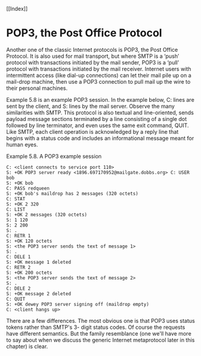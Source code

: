 [[Index]] 

#  POP3, the Post Office Protocol

Another one of the classic Internet protocols is POP3, the Post Office Protocol. It is also used for mail transport, but where SMTP is a ‘push’ protocol with transactions initiated by the mail sender, POP3 is a ‘pull’ protocol with transactions initiated by the mail receiver. Internet users with intermittent access (like dial-up connections) can let their mail pile up on a mail-drop machine, then use a POP3 connection to pull mail up the wire to their personal machines.

Example 5.8 is an example POP3 session. In the example below, C: lines are sent by the client, and S: lines by the mail server. Observe the many similarities with SMTP. This protocol is also textual and line-oriented, sends payload message sections terminated by a line consisting of a single dot followed by line terminator, and even uses the same exit command, QUIT. Like SMTP, each client operation is acknowledged by a reply line that begins with a status code and includes an informational message meant for human eyes.

Example 5.8. A POP3 example session

```
C: <client connects to service port 110>
S: +OK POP3 server ready <1896.697170952@mailgate.dobbs.org> C: USER bob
S: +OK bob
C: PASS redqueen
S: +OK bob's maildrop has 2 messages (320 octets)
C: STAT
S: +OK 2 320
C: LIST
S: +OK 2 messages (320 octets)
S: 1 120
S: 2 200
S: .
C: RETR 1
S: +OK 120 octets
S: <the POP3 server sends the text of message 1>
S: .
C: DELE 1
S: +OK message 1 deleted
C: RETR 2
S: +OK 200 octets
S: <the POP3 server sends the text of message 2>
S: .
C: DELE 2
S: +OK message 2 deleted
C: QUIT
S: +OK dewey POP3 server signing off (maildrop empty)
C: <client hangs up>
```

There are a few differences. The most obvious one is that POP3 uses status tokens rather than SMTP's 3- digit status codes. Of course the requests have different semantics. But the family resemblance (one we'll have more to say about when we discuss the generic Internet metaprotocol later in this chapter) is clear.
